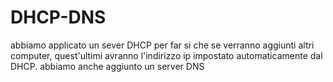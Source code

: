 # DHCP-DNS
abbiamo applicato un sever DHCP per far si che se verranno aggiunti altri computer, quest'ultimi avranno l'indirizzo ip impostato automaticamente dal DHCP. abbiamo anche aggiunto un server DNS
